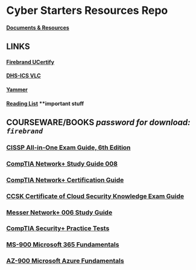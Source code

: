 # Cyber Starters Resources Repo

#### [Documents & Resources](https://github.com/infosecula/cyberStarters)

## LINKS

#### [Firebrand UCertify](https://firebrand.ucertify.com/)
#### [DHS-ICS VLC](https://ics-training.inl.gov/learn/signin)
#### [Yammer](https://www.yammer.com/nationalskillsbootcamp/#/home?type=my_all)
#### [Reading List](links.md) **important stuff


## COURSEWARE/BOOKS *password for download: `firebrand`*
### [CISSP All-in-One Exam Guide, 6th Edition](https://drive.protonmail.com/urls/Q0SMBC3MZW#ShvtpYVKWKIE)
### [CompTIA Network+ Study Guide 008](https://drive.protonmail.com/urls/Z1PWMZ956R#i467if44ZIND)
### [CompTIA Network+ Certification Guide](https://drive.protonmail.com/urls/5PVKK0ND8R#CsB1NKfpo5ZW)
### [CCSK Certificate of Cloud Security Knowledge Exam Guide](https://drive.protonmail.com/urls/YZS0J990CG#xwLAFOr6rM9v)

### [Messer Network+ 006 Study Guide](https://github.com/infosecula/cyberStarters/blob/main/Messer%20Network%2B%20006%20Study%20Guide.pdf)

### [CompTIA Security+ Practice Tests](https://github.com/infosecula/cyberStarters/blob/main/COMPTIA%20SECURITY%2B%20601%20PRACTICE%20TESTS.pdf)

### [MS-900 Microsoft 365 Fundamentals](https://drive.protonmail.com/urls/C3A5J1FA7M#5tOaf1mmxm8u)

### [AZ-900 Microsoft Azure Fundamentals](https://drive.protonmail.com/urls/ABCZHM0B5W#aMyexC6EWCpJ)
